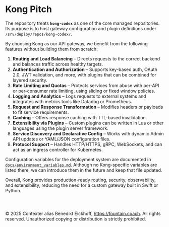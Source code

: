 # Kong Pitch

The repository treats **`kong-codex`** as one of the core managed repositories. Its purpose is to host gateway configuration and plugin definitions under `/srv/deploy/repos/kong-codex/`.

By choosing Kong as our API gateway, we benefit from the following features without building them from scratch:

1. **Routing and Load Balancing** – Directs requests to the correct backend and balances traffic across healthy targets.
2. **Authentication and Authorization** – Supports key-based auth, OAuth 2.0, JWT validation, and more, with plugins that can be combined for layered security.
3. **Rate Limiting and Quotas** – Protects services from abuse with per-API or per-consumer rate limiting, using sliding or fixed window policies.
4. **Logging and Analytics** – Logs requests to external systems and integrates with metrics tools like Datadog or Prometheus.
5. **Request and Response Transformation** – Modifies headers or payloads to fit service requirements.
6. **Caching** – Offers response caching with TTL-based invalidation.
7. **Extensibility via Plugins** – Custom plugins can be written in Lua or other languages using the plugin server framework.
8. **Service Discovery and Declarative Config** – Works with dynamic Admin API updates or YAML/JSON configuration files.
9. **Protocol Support** – Handles HTTP/HTTPS, gRPC, WebSockets, and can act as an ingress controller for Kubernetes.

Configuration variables for the deployment system are documented in [`docs/environment_variables.md`](../docs/environment_variables.md). Although no Kong-specific variables are listed there, we can introduce them in the future and keep that file updated.

Overall, Kong provides production-ready routing, security, observability, and extensibility, reducing the need for a custom gateway built in Swift or Python.

```



```
© 2025 Contexter alias Benedikt Eickhoff, https://fountain.coach. All rights reserved.
Unauthorized copying or distribution is strictly prohibited.
```
